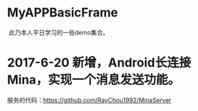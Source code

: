 # MyAPPBasicFrame
  此乃本人平日学习的一些demo集合。
#

# 2017-6-20 新增，Android长连接Mina，实现一个消息发送功能。
 服务的代码：https://github.com/RayChou1992/MinaServer
  
